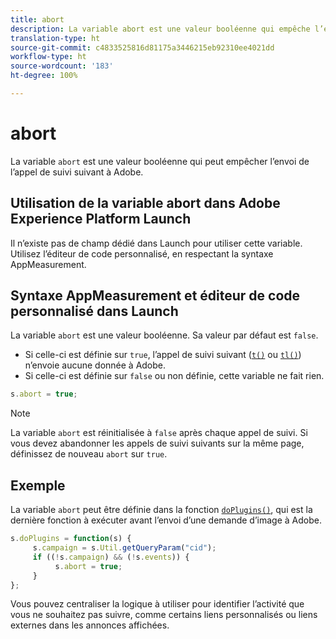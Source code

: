 ```yaml
---
title: abort
description: La variable abort est une valeur booléenne qui empêche l’envoi d’un accès aux serveurs de collecte de données Adobe.
translation-type: ht
source-git-commit: c4833525816d81175a3446215eb92310ee4021dd
workflow-type: ht
source-wordcount: '183'
ht-degree: 100%

---
```



# abort

La variable `abort` est une valeur booléenne qui peut empêcher l’envoi de l’appel de suivi suivant à Adobe.

## Utilisation de la variable abort dans Adobe Experience Platform Launch

Il n’existe pas de champ dédié dans Launch pour utiliser cette variable. Utilisez l’éditeur de code personnalisé, en respectant la syntaxe AppMeasurement.

## Syntaxe AppMeasurement et éditeur de code personnalisé dans Launch

La variable `abort` est une valeur booléenne. Sa valeur par défaut est `false`.

* Si celle-ci est définie sur `true`, l’appel de suivi suivant ([`t()`](../functions/t-method.md) ou [`tl()`](../functions/tl-method.md)) n’envoie aucune donnée à Adobe.
* Si celle-ci est définie sur `false` ou non définie, cette variable ne fait rien.

```js
s.abort = true;
```

>[!NOTE]
>
>La variable `abort` est réinitialisée à `false` après chaque appel de suivi. Si vous devez abandonner les appels de suivi suivants sur la même page, définissez de nouveau `abort` sur `true`.

## Exemple

La variable `abort` peut être définie dans la fonction [`doPlugins()`](../functions/doplugins.md), qui est la dernière fonction à exécuter avant l’envoi d’une demande d’image à Adobe.

```js
s.doPlugins = function(s) {
     s.campaign = s.Util.getQueryParam("cid");
     if ((!s.campaign) && (!s.events)) {
          s.abort = true;
     }
};
```

Vous pouvez centraliser la logique à utiliser pour identifier l’activité que vous ne souhaitez pas suivre, comme certains liens personnalisés ou liens externes dans les annonces affichées.
